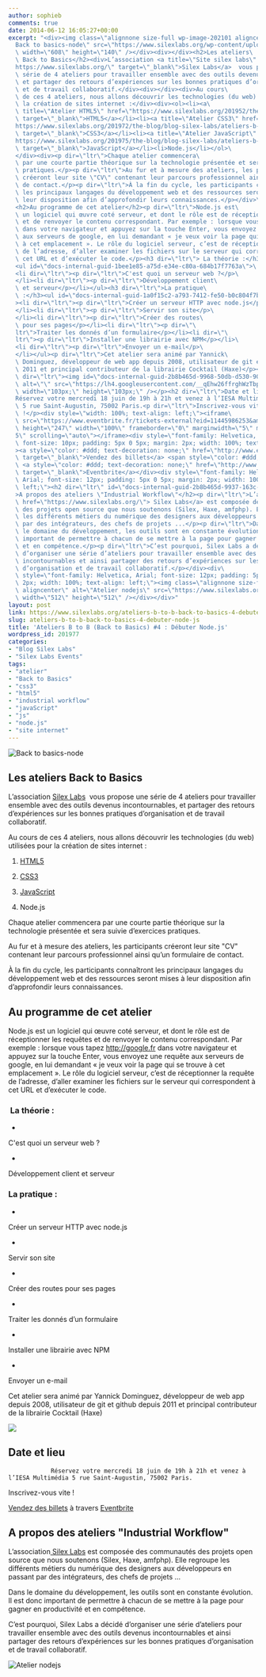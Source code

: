```yaml
---
author: sophieb
comments: true
date: 2014-06-12 16:05:27+00:00
excerpt: "<div><img class=\"alignnone size-full wp-image-202101 aligncenter\" alt=\"\
  Back to basics-node\" src=\"https://www.silexlabs.org/wp-content/uploads/2014/04/b-to-b-04-node-bandeau2.png\"\
  \ width=\"608\" height=\"140\" /></div><div></div><h2>Les ateliers\
  \ Back to Basics</h2><div>L’association <a title=\"Site silex labs\" href=\"\
  https://www.silexlabs.org/\" target=\"_blank\">Silex Labs</a>  vous propose une\
  \ série de 4 ateliers pour travailler ensemble avec des outils devenus incontournables,\
  \ et partager des retours d’expériences sur les bonnes pratiques d’organisation\
  \ et de travail collaboratif.</div><div></div><div>Au cours\
  \ de ces 4 ateliers, nous allons découvrir les technologies (du web) utilisées pour\
  \ la création de sites internet :</div><div><ol><li><a\
  \ title=\"Atelier HTML5\" href=\"https://www.silexlabs.org/201952/the-blog/blog-silex-labs/ateliers-b-to-b-back-to-basics-1-initiation-a-lhtml-5/\"\
  \ target=\"_blank\">HTML5</a></li><li><a title=\"Atelier CSS3\" href=\"\
  https://www.silexlabs.org/201972/the-blog/blog-silex-labs/ateliers-b-to-b-back-to-basics-2-notions-css3/\"\
  \ target=\"_blank\">CSS3</a></li><li><a title=\"Atelier JavaScript\" href=\"\
  https://www.silexlabs.org/201975/the-blog/blog-silex-labs/ateliers-b-to-b-back-to-basics-3-utilisation-de-javascript/\"\
  \ target=\"_blank\">JavaScript</a></li><li>Node.js</li></ol>\
  </div><div><p dir=\"ltr\">Chaque atelier commencera\
  \ par une courte partie théorique sur la technologie présentée et sera suivie d’exercices\
  \ pratiques.</p><p dir=\"ltr\">Au fur et à mesure des ateliers, les participants\
  \ créeront leur site \"CV\" contenant leur parcours professionnel ainsi qu’un formulaire\
  \ de contact.</p><p dir=\"ltr\">À la fin du cycle, les participants connaîtront\
  \ les principaux langages du développement web et des ressources seront mises à\
  \ leur disposition afin d’approfondir leurs connaissances.</p></div>\
  <h2>Au programme de cet atelier</h2><p dir=\"ltr\">Node.js est\
  \ un logiciel qui œuvre coté serveur, et dont le rôle est de réceptionner les requêtes\
  \ et de renvoyer le contenu correspondant. Par exemple : lorsque vous tapez http://google.fr\
  \ dans votre navigateur et appuyez sur la touche Enter, vous envoyez une requête\
  \ aux serveurs de google, en lui demandant « je veux voir la page qui se trouve\
  \ à cet emplacement ». Le rôle du logiciel serveur, c’est de réceptionner la requête\
  \ de l’adresse, d’aller examiner les fichiers sur le serveur qui correspondent à\
  \ cet URL et d’exécuter le code.</p><h3 dir=\"ltr\"> La théorie :</h3>\
  <ul id=\"docs-internal-guid-1bee1e85-a75d-e34e-c80a-684b17f7763a\">\
  <li dir=\"ltr\"><p dir=\"ltr\">C'est quoi un serveur web ?</p>\
  </li><li dir=\"ltr\"><p dir=\"ltr\">Développement client\
  \ et serveur</p></li></ul><h3 dir=\"ltr\">La pratique\
  \ :</h3><ul id=\"docs-internal-guid-1a0f15c2-a793-7412-fe50-b0c804f7b043\"\
  ><li dir=\"ltr\"><p dir=\"ltr\">Créer un serveur HTTP avec node.js</p>\
  </li><li dir=\"ltr\"><p dir=\"ltr\">Servir son site</p>\
  </li><li dir=\"ltr\"><p dir=\"ltr\">Créer des routes\
  \ pour ses pages</p></li><li dir=\"ltr\"><p dir=\"\
  ltr\">Traiter les donnés d’un formulaire</p></li><li dir=\"\
  ltr\"><p dir=\"ltr\">Installer une librairie avec NPM</p></li>\
  <li dir=\"ltr\"><p dir=\"ltr\">Envoyer un e-mail</p>\
  </li></ul><p dir=\"ltr\">Cet atelier sera animé par Yannick\
  \ Dominguez, développeur de web app depuis 2008, utilisateur de git et github depuis\
  \ 2011 et principal contributeur de la librairie Cocktail (Haxe)</p><p\
  \ dir=\"ltr\"><img id=\"docs-internal-guid-2b8b465d-9968-50db-d530-90af133db3ea\"\
  \ alt=\"\" src=\"https://lh4.googleusercontent.com/__qEhw26ffrghWzTbpWSV_JFusbTY0Llbo_LyA25BMibkbSwcIOEr0vSFDoQ3o4O4FUv3Dp6lDyUBpyg-k9lJQwnhAU6r4hl6A7rTUOxBwqUjZvs7yUyhQTThf11o3BOxA\"\
  \ width=\"103px;\" height=\"103px;\" /></p><h2 dir=\"ltr\">Date et lieu</h2>\
  Réservez votre mercredi 18 juin de 19h à 21h et venez à l’IESA Multimédia\
  \ 5 rue Saint-Augustin, 75002 Paris.<p dir=\"ltr\">Inscrivez-vous vite\
  \ !</p><div style=\"width: 100%; text-align: left;\"><iframe\
  \ src=\"https://www.eventbrite.fr/tickets-external?eid=11445986253&amp;ref=etckt\"\
  \ height=\"247\" width=\"100%\" frameborder=\"0\" marginwidth=\"5\" marginheight=\"\
  5\" scrolling=\"auto\"></iframe><div style=\"font-family: Helvetica, Arial;\
  \ font-size: 10px; padding: 5px 0 5px; margin: 2px; width: 100%; text-align: left;\"\
  ><a style=\"color: #ddd; text-decoration: none;\" href=\"http://www.eventbrite.fr/r/etckt\"\
  \ target=\"_blank\">Vendez des billets</a> <span style=\"color: #ddd;\">à travers</span>\
  \ <a style=\"color: #ddd; text-decoration: none;\" href=\"http://www.eventbrite.fr?ref=etckt\"\
  \ target=\"_blank\">Eventbrite</a></div><div style=\"font-family: Helvetica,\
  \ Arial; font-size: 12px; padding: 5px 0 5px; margin: 2px; width: 100%; text-align:\
  \ left;\"><h2 dir=\"ltr\" id=\"docs-internal-guid-2b8b465d-9937-163c-fb2c-7fc9d57f8359\"\
  >A propos des ateliers \"Industrial Workflow\"</h2><p dir=\"ltr\">L’association<a\
  \ href=\"https://www.silexlabs.org/\"> Silex Labs</a> est composée des communautés\
  \ des projets open source que nous soutenons (Silex, Haxe, amfphp). Elle regroupe\
  \ les différents métiers du numérique des designers aux développeurs en passant\
  \ par des intégrateurs, des chefs de projets ...</p><p dir=\"ltr\">Dans\
  \ le domaine du développement, les outils sont en constante évolution. Il est donc\
  \ important de permettre à chacun de se mettre à la page pour gagner en productivité\
  \ et en compétence.</p><p dir=\"ltr\">C’est pourquoi, Silex Labs a décidé\
  \ d’organiser une série d’ateliers pour travailler ensemble avec des outils devenus\
  \ incontournables et ainsi partager des retours d’expériences sur les bonnes pratiques\
  \ d’organisation et de travail collaboratif.</p></div><div\
  \ style=\"font-family: Helvetica, Arial; font-size: 12px; padding: 5px 0 5px; margin:\
  \ 2px; width: 100%; text-align: left;\"><img class=\"alignnone size-full wp-image-202021\
  \ aligncenter\" alt=\"Atelier nodejs\" src=\"https://www.silexlabs.org/wp-content/uploads/2014/04/b-to-b-01-node-carre-as.png\"\
  \ width=\"512\" height=\"512\" /></div></div>"
layout: post
link: https://www.silexlabs.org/ateliers-b-to-b-back-to-basics-4-debuter-node-js/
slug: ateliers-b-to-b-back-to-basics-4-debuter-node-js
title: 'Ateliers B to B (Back to Basics) #4 : Débuter Node.js'
wordpress_id: 201977
categories:
- "Blog Silex Labs"
- "Silex Labs Events"
tags:
- "atelier"
- "Back to Basics"
- "css3"
- "html5"
- "industrial workflow"
- "javaScript"
- "js"
- "node.js"
- "site internet"
---
```


![Back to basics-node](https://www.silexlabs.org/wp-content/uploads/2014/04/b-to-b-04-node-bandeau2.png)







## Les ateliers Back to Basics




L’association [Silex Labs](https://www.silexlabs.org/)  vous propose une série de 4 ateliers pour travailler ensemble avec des outils devenus incontournables, et partager des retours d’expériences sur les bonnes pratiques d’organisation et de travail collaboratif.







Au cours de ces 4 ateliers, nous allons découvrir les technologies (du web) utilisées pour la création de sites internet :









  1. [HTML5](https://www.silexlabs.org/201952/the-blog/blog-silex-labs/ateliers-b-to-b-back-to-basics-1-initiation-a-lhtml-5/)


  2. [CSS3](https://www.silexlabs.org/201972/the-blog/blog-silex-labs/ateliers-b-to-b-back-to-basics-2-notions-css3/)


  3. [JavaScript](https://www.silexlabs.org/201975/the-blog/blog-silex-labs/ateliers-b-to-b-back-to-basics-3-utilisation-de-javascript/)


  4. Node.js










Chaque atelier commencera par une courte partie théorique sur la technologie présentée et sera suivie d’exercices pratiques.




Au fur et à mesure des ateliers, les participants créeront leur site "CV" contenant leur parcours professionnel ainsi qu’un formulaire de contact.




À la fin du cycle, les participants connaîtront les principaux langages du développement web et des ressources seront mises à leur disposition afin d’approfondir leurs connaissances.








## Au programme de cet atelier




Node.js est un logiciel qui œuvre coté serveur, et dont le rôle est de réceptionner les requêtes et de renvoyer le contenu correspondant. Par exemple : lorsque vous tapez http://google.fr dans votre navigateur et appuyez sur la touche Enter, vous envoyez une requête aux serveurs de google, en lui demandant « je veux voir la page qui se trouve à cet emplacement ». Le rôle du logiciel serveur, c’est de réceptionner la requête de l’adresse, d’aller examiner les fichiers sur le serveur qui correspondent à cet URL et d’exécuter le code.





###  La théorie :






  *


C'est quoi un serveur web ?





  *


Développement client et serveur







### La pratique :






  *


Créer un serveur HTTP avec node.js





  *


Servir son site





  *


Créer des routes pour ses pages





  *


Traiter les donnés d’un formulaire





  *


Installer une librairie avec NPM





  *


Envoyer un e-mail







Cet atelier sera animé par Yannick Dominguez, développeur de web app depuis 2008, utilisateur de git et github depuis 2011 et principal contributeur de la librairie Cocktail (Haxe)




![](https://lh4.googleusercontent.com/__qEhw26ffrghWzTbpWSV_JFusbTY0Llbo_LyA25BMibkbSwcIOEr0vSFDoQ3o4O4FUv3Dp6lDyUBpyg-k9lJQwnhAU6r4hl6A7rTUOxBwqUjZvs7yUyhQTThf11o3BOxA)





## Date et lieu


				Réservez votre mercredi 18 juin de 19h à 21h et venez à l’IESA Multimédia 5 rue Saint-Augustin, 75002 Paris.


Inscrivez-vous vite !










[Vendez des billets](http://www.eventbrite.fr/r/etckt) à travers [Eventbrite](http://www.eventbrite.fr?ref=etckt)







## A propos des ateliers "Industrial Workflow"




L’association[ Silex Labs](https://www.silexlabs.org/) est composée des communautés des projets open source que nous soutenons (Silex, Haxe, amfphp). Elle regroupe les différents métiers du numérique des designers aux développeurs en passant par des intégrateurs, des chefs de projets ...




Dans le domaine du développement, les outils sont en constante évolution. Il est donc important de permettre à chacun de se mettre à la page pour gagner en productivité et en compétence.




C’est pourquoi, Silex Labs a décidé d’organiser une série d’ateliers pour travailler ensemble avec des outils devenus incontournables et ainsi partager des retours d’expériences sur les bonnes pratiques d’organisation et de travail collaboratif.








![Atelier nodejs](https://www.silexlabs.org/wp-content/uploads/2014/04/b-to-b-01-node-carre-as.png)




